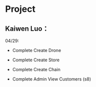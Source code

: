 # Project 
## Kaiwen Luo：
04/29:
- Complete Create Drone
- Complete Create Store
- Complete Create Chain

- Complete Admin View Customers (s8)